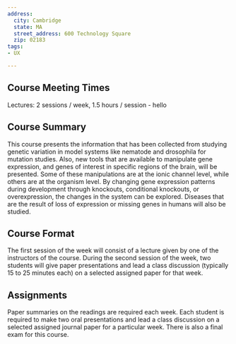 ```yaml
---
address:
  city: Cambridge
  state: MA
  street_address: 600 Technology Square
  zip: 02183
tags:
- UX

---
```

## Course Meeting Times

Lectures: 2 sessions / week, 1.5 hours / session - hello

## Course Summary

This course presents the information that has been collected from studying genetic variation in model systems like nematode and drosophila for mutation studies. Also, new tools that are available to manipulate gene expression, and genes of interest in specific regions of the brain, will be presented. Some of these manipulations are at the ionic channel level, while others are at the organism level. By changing gene expression patterns during development through knockouts, conditional knockouts, or overexpression, the changes in the system can be explored. Diseases that are the result of loss of expression or missing genes in humans will also be studied.

## Course Format

The first session of the week will consist of a lecture given by one of the instructors of the course. During the second session of the week, two students will give paper presentations and lead a class discussion (typically 15 to 25 minutes each) on a selected assigned paper for that week.

## Assignments

Paper summaries on the readings are required each week. Each student is required to make two oral presentations and lead a class discussion on a selected assigned journal paper for a particular week. There is also a final exam for this course.
